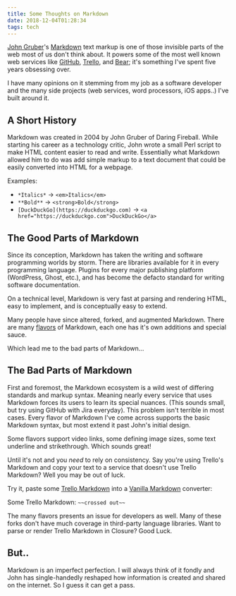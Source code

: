 ```yaml
---
title: Some Thoughts on Markdown
date: 2018-12-04T01:28:34
tags: tech
---
```


[John Gruber](https://daringfireball.net)'s [Markdown](https://daringfireball.net/projects/markdown/)
text markup is one of those invisible parts of the web most of us don't think
about. It powers some of the most well known web services like
[GitHub](https://github.com), [Trello](https://trello.com), and
[Bear](https://bear.app); it's something I've spent five years obsessing over.

I have many opinions on it stemming from my job as a software developer and
the many side projects (web services, word processors, iOS apps..) I've built
around it.

## A Short History

Markdown was created in 2004 by John Gruber of Daring Fireball. While starting
his career as a technology critic, John wrote a small Perl script to make HTML
content easier to read and write. Essentially what Markdown allowed
him to do was add simple markup to a text document that could be easily
converted into HTML for a webpage.

Examples:

* `*Italics*` -> `<em>Italics</em>`
* `**Bold**` -> `<strong>Bold</strong>`
* `[DuckDuckGo](https://duckduckgo.com)` ->
`<a href="https://duckduckgo.com">DuckDuckGo</a>`

## The Good Parts of Markdown

Since its conception, Markdown has taken the writing and software programming
worlds by storm. There are libraries available for it in every programming
language. Plugins for every major publishing platform (WordPress, Ghost, etc.),
and has become the defacto standard for writing software documentation.

On a technical level, Markdown is very fast at parsing and rendering HTML, easy
to implement, and is conceptually easy to extend.

Many people have since altered, forked, and augmented Markdown. There are
many [flavors](https://github.com/commonmark/commonmark/wiki/markdown-flavors)
of Markdown, each one has it's own additions and special sauce.

Which lead me to the bad parts of Markdown...

## The Bad Parts of Markdown

First and foremost, the Markdown ecosystem is a wild west of differing
standards and markup syntax. Meaning nearly every service that uses Markdown
forces its users to learn its special nuances. (This sounds small, but try using
GitHub with Jira everyday). This problem isn't terrible in most cases. Every
flavor of Markdown I've come across supports the basic Markdown syntax, but most
extend it past John's initial design.

Some flavors support video links, some defining image sizes, some text underline
and strikethrough. Which sounds great!

Until it's not and you *need* to rely on consistency. Say you're using Trello's
Markdown and copy your text to a service that doesn't use Trello Markdown? Well
you may be out of luck.

Try it, paste some [Trello Markdown](https://help.trello.com/article/821-using-markdown-in-trello)
into a [Vanilla Markdown](https://daringfireball.net/projects/markdown/dingus)
converter:

Some Trello Markdown: `~~crossed out~~`

The many flavors presents an issue for developers as well. Many of these
forks don't have much coverage in third-party language libraries. Want to parse
or render Trello Markdown in Closure? Good Luck.

## But..

Markdown is an imperfect perfection. I will always think of it fondly and John
has single-handedly reshaped how information is created and shared on the
internet. So I guess it can get a pass.
